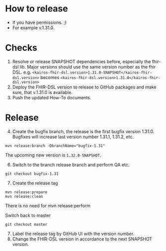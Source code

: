 How to release
==============

* If you have permissions. ;)
* For example v.1.31.0.

# Checks

1. Resolve or release SNAPSHOT dependencies before, especially the fhir-dsl lib. Major versions should use the same version number as the fhir DSL.
   e.g. `<kairos-fhir-dsl.version>1.31.0-SNAPSHOT</kairos-fhir-dsl.version>`
   becomes `<kairos-fhir-dsl.version>1.31.0</kairos-fhir-dsl.version>`
2. Deploy the FHIR-DSL version to release to GitHub packages and make sure, that v.1.31.0 is available.
3. Push the updated How-To documents.

# Release

4. Create the bugfix branch, the release is the first bugfix version 1.31.0. Bugfixes will increase last version number 1.31.1, 1.31.2, etc.

``` 
mvn release:branch -DbranchName="bugfix-1.31" 
```

The upcoming new version is `1.32.0-SNAPSHOT`.

6. Switch to the branch release branch and perform QA etc.

```
git checkout bugfix-1.31
```

7. Create the release tag

``` 
mvn release:prepare
mvn release:clean 
```

There is no need for mvn release:perform 

Switch back to master

```
git checkout master
```

7. Label the release tag by GitHub UI with the version number.
8. Change the FHIR-DSL version in accordance to the next SNAPSHOT version.
